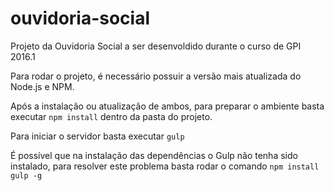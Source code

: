 # ouvidoria-social
Projeto da Ouvidoria Social a ser desenvoldido durante o curso de GPI 2016.1

Para rodar o projeto, é necessário possuir a versão mais atualizada do Node.js e NPM.

Após a instalação ou atualização de ambos, para preparar o ambiente basta executar
`npm install`
dentro da pasta do projeto.

Para iniciar o servidor basta executar
`gulp`

É possível que na instalação das dependências o Gulp não tenha sido instalado, para resolver este problema basta rodar o comando
`npm install gulp -g`
